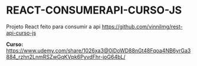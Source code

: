 # REACT-CONSUMERAPI-CURSO-JS
Projeto React feito para consumir a api <https://github.com/vinnilmg/rest-api-curso-js>

<b>Curso:</b> <https://www.udemy.com/share/1026xa3@0iDoWD88nGt48Fqoa4NB6yrGa3884_rzhn2LnmRSZwGqKVpk6PyvdFhr-joG64bL/>
